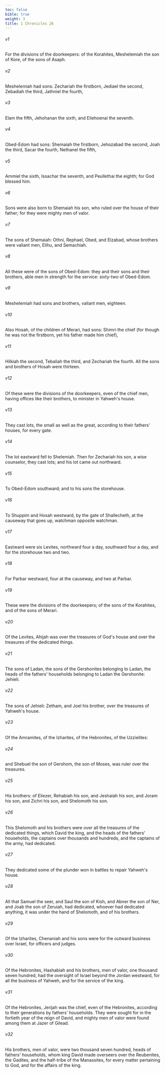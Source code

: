 ```yaml
---
toc: false
bible: true
weight: 3
title: 1 Chronicles 26
---
```




###### v1 
For the divisions of the doorkeepers: of the Korahites, Meshelemiah the son of Kore, of the sons of Asaph. 

###### v2 
Meshelemiah had sons: Zechariah the firstborn, Jediael the second, Zebadiah the third, Jathniel the fourth, 

###### v3 
Elam the fifth, Jehohanan the sixth, and Eliehoenai the seventh. 

###### v4 
Obed-Edom had sons: Shemaiah the firstborn, Jehozabad the second, Joah the third, Sacar the fourth, Nethanel the fifth, 

###### v5 
Ammiel the sixth, Issachar the seventh, and Peullethai the eighth; for God blessed him. 

###### v6 
Sons were also born to Shemaiah his son, who ruled over the house of their father; for they were mighty men of valor. 

###### v7 
The sons of Shemaiah: Othni, Rephael, Obed, and Elzabad, whose brothers were valiant men, Elihu, and Semachiah. 

###### v8 
All these were of the sons of Obed-Edom: they and their sons and their brothers, able men in strength for the service: sixty-two of Obed-Edom. 

###### v9 
Meshelemiah had sons and brothers, valiant men, eighteen. 

###### v10 
Also Hosah, of the children of Merari, had sons: Shimri the chief (for though he was not the firstborn, yet his father made him chief), 

###### v11 
Hilkiah the second, Tebaliah the third, and Zechariah the fourth. All the sons and brothers of Hosah were thirteen. 

###### v12 
Of these were the divisions of the doorkeepers, even of the chief men, having offices like their brothers, to minister in Yahweh's house. 

###### v13 
They cast lots, the small as well as the great, according to their fathers' houses, for every gate. 

###### v14 
The lot eastward fell to Shelemiah. Then for Zechariah his son, a wise counselor, they cast lots; and his lot came out northward. 

###### v15 
To Obed-Edom southward; and to his sons the storehouse. 

###### v16 
To Shuppim and Hosah westward, by the gate of Shallecheth, at the causeway that goes up, watchman opposite watchman. 

###### v17 
Eastward were six Levites, northward four a day, southward four a day, and for the storehouse two and two. 

###### v18 
For Parbar westward, four at the causeway, and two at Parbar. 

###### v19 
These were the divisions of the doorkeepers; of the sons of the Korahites, and of the sons of Merari. 

###### v20 
Of the Levites, Ahijah was over the treasures of God's house and over the treasures of the dedicated things. 

###### v21 
The sons of Ladan, the sons of the Gershonites belonging to Ladan, the heads of the fathers' households belonging to Ladan the Gershonite: Jehieli. 

###### v22 
The sons of Jehieli: Zetham, and Joel his brother, over the treasures of Yahweh's house. 

###### v23 
Of the Amramites, of the Izharites, of the Hebronites, of the Uzzielites: 

###### v24 
and Shebuel the son of Gershom, the son of Moses, was ruler over the treasures. 

###### v25 
His brothers: of Eliezer, Rehabiah his son, and Jeshaiah his son, and Joram his son, and Zichri his son, and Shelomoth his son. 

###### v26 
This Shelomoth and his brothers were over all the treasures of the dedicated things, which David the king, and the heads of the fathers' households, the captains over thousands and hundreds, and the captains of the army, had dedicated. 

###### v27 
They dedicated some of the plunder won in battles to repair Yahweh's house. 

###### v28 
All that Samuel the seer, and Saul the son of Kish, and Abner the son of Ner, and Joab the son of Zeruiah, had dedicated, whoever had dedicated anything, it was under the hand of Shelomoth, and of his brothers. 

###### v29 
Of the Izharites, Chenaniah and his sons were for the outward business over Israel, for officers and judges. 

###### v30 
Of the Hebronites, Hashabiah and his brothers, men of valor, one thousand seven hundred, had the oversight of Israel beyond the Jordan westward, for all the business of Yahweh, and for the service of the king. 

###### v31 
Of the Hebronites, Jerijah was the chief, even of the Hebronites, according to their generations by fathers' households. They were sought for in the fortieth year of the reign of David, and mighty men of valor were found among them at Jazer of Gilead. 

###### v32 
His brothers, men of valor, were two thousand seven hundred, heads of fathers' households, whom king David made overseers over the Reubenites, the Gadites, and the half-tribe of the Manassites, for every matter pertaining to God, and for the affairs of the king.
